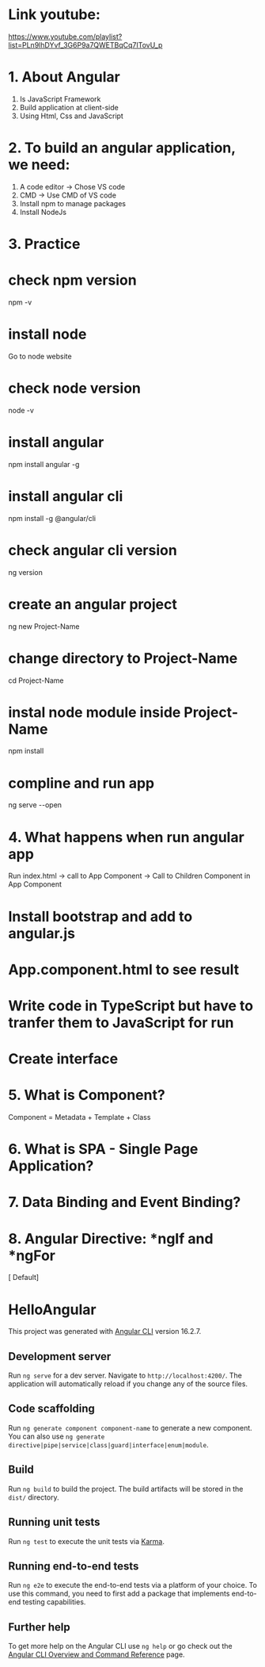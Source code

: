 # Link youtube:
https://www.youtube.com/playlist?list=PLn9lhDYvf_3G6P9a7QWETBqCq7ITovU_p

# 1. About Angular
1. Is JavaScript Framework
2. Build application at client-side
3. Using Html, Css and JavaScript

# 2. To build an angular application, we need:
1. A code editor -> Chose VS code
2. CMD -> Use CMD of VS code
3. Install npm to manage packages
4. Install NodeJs

# 3. Practice
# check npm version
npm -v
# install node 
Go to node website
# check node version
node -v
# install angular
npm install angular -g
# install angular cli
npm install -g @angular/cli
# check angular cli version
ng version
# create an angular project
ng new Project-Name
# change directory to Project-Name
cd Project-Name
# instal node module inside Project-Name
npm install
# compline and run app 
ng serve --open

# 4. What happens when run angular app
Run index.html -> call to App Component -> Call to Children Component in App Component

# Install bootstrap and add to angular.js
# App.component.html to see result
# Write code in TypeScript but have to tranfer them to JavaScript for run
# Create interface

# 5. What is Component?
Component = Metadata + Template + Class

# 6. What is SPA - Single Page Application?

# 7. Data Binding and Event Binding?

# 8. Angular Directive: *ngIf and *ngFor


[ Default]

# HelloAngular

This project was generated with [Angular CLI](https://github.com/angular/angular-cli) version 16.2.7.

## Development server

Run `ng serve` for a dev server. Navigate to `http://localhost:4200/`. The application will automatically reload if you change any of the source files.

## Code scaffolding

Run `ng generate component component-name` to generate a new component. You can also use `ng generate directive|pipe|service|class|guard|interface|enum|module`.

## Build

Run `ng build` to build the project. The build artifacts will be stored in the `dist/` directory.

## Running unit tests

Run `ng test` to execute the unit tests via [Karma](https://karma-runner.github.io).

## Running end-to-end tests

Run `ng e2e` to execute the end-to-end tests via a platform of your choice. To use this command, you need to first add a package that implements end-to-end testing capabilities.

## Further help

To get more help on the Angular CLI use `ng help` or go check out the [Angular CLI Overview and Command Reference](https://angular.io/cli) page.
